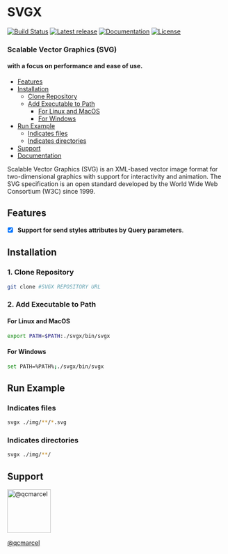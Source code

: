 SVGX
=
[![Build Status](https://travis-ci.org/lemonrock/svgx.svg?branch=master)](https://travis-ci.org/lemonrock/svgx)
[![Latest release](https://img.shields.io/crates/v/svgx.svg)](https://crates.io/crates/svgx)
[![Documentation](https://docs.rs/svgx/badge.svg)](https://docs.rs/svgx)
[![License](https://img.shields.io/badge/License-Apache%202.0-blue.svg)](https://opensource.org/licenses/Apache-2.0)
### Scalable Vector Graphics (SVG)
#### with a focus on performance and ease of use.

- [Features](#features)
- [Installation](#installation)
    - [Clone Repository](#1-clone-repository)
    - [Add Executable to Path](#2-add-executable-to-path)
        - [For Linux and MacOS](#for-linux-and-macos)
        - [For Windows](#for-windows)
- [Run Example](#run-example)
    - [Indicates files](#indicates-files)
    - [Indicates directories](#indicates-directories)
- [Support](#support)
- [Documentation](https://qcmarcel.me/docs/svgx)

Scalable Vector Graphics (SVG) is an XML-based vector image format for two-dimensional graphics with support for interactivity and animation. The SVG specification is an open standard developed by the World Wide Web Consortium (W3C) since 1999.

## Features

- [x] **Support for send styles attributes by Query parameters**.

## Installation

### 1. Clone Repository
```bash
git clone #SVGX REPOSITORY URL 
```

### 2. Add Executable to Path

#### For Linux and MacOS
```bash
export PATH=$PATH:./svgx/bin/svgx
``` 

#### For Windows
```bash
set PATH=%PATH%;./svgx/bin/svgx
```  

## Run Example
    
### Indicates files
```bash
svgx ./img/**/*.svg
```

### Indicates directories
```bash
svgx ./img/**/
```

## Support
[<img alt="@qcmarcel" src="https://qcmarcel.me/favicon.svg" title="@qcmarcel" width="100px"/>](https://linkedin.com/in/qcmarcel)

[@qcmarcel](https://linkedin.com/in/qcmarcel)

